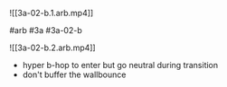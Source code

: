 

![[3a-02-b.1.arb.mp4]]

#arb #3a #3a-02-b



![[3a-02-b.2.arb.mp4]]

* hyper b-hop to enter but go neutral during transition
* don't buffer the wallbounce

